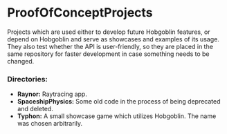 # ProofOfConceptProjects
Projects which are used either to develop future Hobgoblin features, or depend on
Hobgoblin and serve as showcases and examples of its usage. They also test whether the API is user-friendly, so
they are placed in the same repository for faster development in case something needs to be changed.

### Directories:
 - **Raynor:** Raytracing app.
 - **SpaceshipPhysics:** Some old code in the process of being deprecated and deleted.
 - **Typhon:** A small showcase game which utilizes Hobgoblin. The name was chosen arbitrarily.